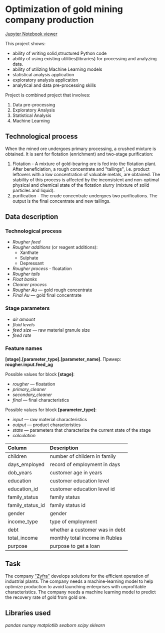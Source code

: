 # Optimization of gold mining company production

[Jupyter Notebook viewer](https://nbviewer.jupyter.org/github/abatomunkuev/Yandex_Practicum_DS_EN/blob/main/gold_mining/gold_mining.ipynb)

This project shows: 
- ability of writing solid,structured Python code 
- ability of using existing utilities(libraries) for processing and analyzing data.
- ability of utilizing Machine Learning models 
- statistical analysis application
- exploratory analysis application
- analytical and data pre-processing skills

Project is combined project that involves:
1. Data pre-processing
2. Exploratory Analysis
3. Statistical Analysis
4. Machine Learning

## Technological process

When the mined ore undergoes primary processing, a crushed mixture is obtained. It is sent for flotation (enrichment) and two-stage purification:
1. Flotation - A mixture of gold-bearing ore is fed into the flotation plant. After beneficiation, a rough concentrate and "tailings", i.e. product leftovers with a low concentration of valuable metals, are obtained. The stability of this process is affected by the inconsistent and non-optimal physical and chemical state of the flotation slurry (mixture of solid particles and liquid).
2. purification - The crude concentrate undergoes two purifications. The output is the final concentrate and new tailings.

## Data description

### Technological process
- *Rougher feed*
- *Rougher additions* (or reagent additions): 
    - Xanthate
    - Sulphate
    - Depressant
- *Rougher process* - floatation
- *Rougher tails* 
- *Float banks* 
- *Cleaner process* 
- *Rougher Au* — gold rough concentrate
- *Final Au* — gold final concentrate

### Stage parameters
- *air amount* 
- *fluid levels* 
- *feed size* — raw material granule size
- *feed rate*

### Feature names

**[stage].[parameter_type].[parameter_name]**. Пример: **rougher.input.feed_ag**

Possible values for block **[stage]**:
- *rougher —* floatation
- *primary_cleaner* 
- *secondary_cleaner* 
- *final* — final characteristics

Possible values for block **[parameter_type]**:

- *input* — raw material characteristics
- *output* — product characteristics
- *state* — parameters that characterize the current state of the stage
- *calculation*

|Column            |Description            |
 |:---------------|:------------------------|
|children        |number of childern in family                 |
|days_employed        |record of employment in days                |
|dob_years        |customer age in years               |
|education        |customer education level                 |
|education_id        |customer education level id                 |
|family_status        |family status                 |
|family_status_id        |family status id                 |
|gender        |gender                 |
|income_type        |type of employment                 |
|debt        |whether a customer was in debt                |
|total_income        |monthly total income  in Rubles             |
|purpose        |purpose to get a loan                 |

## Task

The company ["Zyfra"](http://zyfra.com/) develops solutions for the efficient operation of industrial plants. The company needs a machine-learning model to help optimize production to avoid launching enterprises with unprofitable characteristics. The company needs a machine learning model to predict the recovery rate of gold from gold ore.  


## Libraries used
*pandas*
*numpy*
*matplotlib*
*seaborn*
*scipy*
*sklearn*
